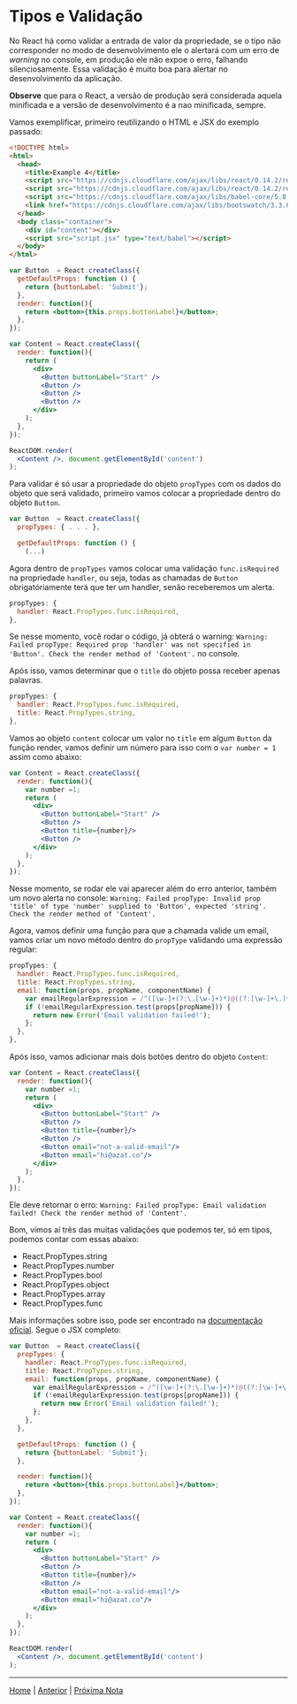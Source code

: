 # Tipos e Validação

No React há como validar a entrada de valor da propriedade, se o tipo não
corresponder no modo de desenvolvimento ele o alertará com um erro de *warning*
no console, em produção ele não expoe o erro, falhando silenciosamente. Essa
validação é muito boa para alertar no desenvolvimento da aplicação.

**Observe** que para o React, a versão de produção será considerada aquela
minificada e a versão de desenvolvimento é a nao minificada, sempre.

Vamos exemplificar, primeiro reutilizando o HTML e JSX do exemplo passado:

```html
<!DOCTYPE html>
<html>
  <head>
    <title>Example 4</title>
    <script src="https://cdnjs.cloudflare.com/ajax/libs/react/0.14.2/react.js"></script>
    <script src="https://cdnjs.cloudflare.com/ajax/libs/react/0.14.2/react-dom.js"></script>
    <script src="https://cdnjs.cloudflare.com/ajax/libs/babel-core/5.8.34/browser.js"></script>
    <link href="https://cdnjs.cloudflare.com/ajax/libs/bootswatch/3.3.6/flatly/bootstrap.min.css" rel="stylesheet" />
  </head>
  <body class="container">
    <div id="content"></div>
    <script src="script.jsx" type="text/babel"></script>
  </body>
</html>
```

```jsx
var Button  = React.createClass({
  getDefaultProps: function () {
    return {buttonLabel: 'Submit'};
  },
  render: function(){
    return <button>{this.props.buttonLabel}</button>;
  },
});

var Content = React.createClass({
  render: function(){
    return (
      <div>
        <Button buttonLabel="Start" />
        <Button />
        <Button />
        <Button />
      </div>
    );
  },
});

ReactDOM.render(
  <Content />, document.getElementById('content')
);
```

Para validar é só usar a propriedade do objeto `propTypes` com os dados do
objeto que será validado, primeiro vamos colocar a propriedade dentro do objeto
`Button`.

```jsx
var Button  = React.createClass({
  propTypes: { . . . },

  getDefaultProps: function () {
    (...)
```

Agora dentro de `propTypes` vamos colocar uma validação `func.isRequired` na
propriedade `handler`, ou seja, todas as chamadas de `Button` obrigatóriamente
terá que ter um handler, senão receberemos um alerta.

```jsx
propTypes: {
  handler: React.PropTypes.func.isRequired,
},
```

Se nesse momento, você rodar o código, já obterá o warning:
`Warning: Failed propType: Required prop 'handler' was not specified in
'Button'. Check the render method of 'Content'.` no console.

Após isso, vamos determinar que o `title` do objeto possa receber apenas
palavras.

```jsx
propTypes: {
  handler: React.PropTypes.func.isRequired,
  title: React.PropTypes.string,
},
```

Vamos ao objeto `content` colocar um valor no `title` em algum `Button` da
função render, vamos definir um número para isso com o `var number = 1` assim
como abaixo:

```jsx
var Content = React.createClass({
  render: function(){
    var number =1;
    return (
      <div>
        <Button buttonLabel="Start" />
        <Button />
        <Button title={number}/>
        <Button />
      </div>
    );
  },
});
```

Nesse momento, se rodar ele vai aparecer além do erro anterior, também um novo
alerta no console: `Warning: Failed propType: Invalid prop 'title' of type
'number' supplied to 'Button', expected 'string'. Check the render method of
'Content'.`

Agora, vamos definir uma função para que a chamada valide um email, vamos criar
um novo método dentro do `propType` validando uma expressão regular:

```jsx
propTypes: {
  handler: React.PropTypes.func.isRequired,
  title: React.PropTypes.string,
  email: function(props, propName, componentName) {
    var emailRegularExpression = /^([\w-]+(?:\.[\w-]+)*)@((?:[\w-]+\.)*\w[\w-]{0,66})\.([a-z]{2,6}(?:\.[a-z]{2})?)$/i;
    if (!emailRegularExpression.test(props[propName])) {
      return new Error('Email validation failed!');
    };
  },
},
```

Após isso, vamos adicionar mais dois botões dentro do objeto `Content`:

```jsx
var Content = React.createClass({
  render: function(){
    var number =1;
    return (
      <div>
        <Button buttonLabel="Start" />
        <Button />
        <Button title={number}/>
        <Button />
        <Button email="not-a-valid-email"/>
        <Button email="hi@azat.co"/>
      </div>
    );
  },
});
```

Ele deve retornar o erro: `Warning: Failed propType: Email validation failed!
Check the render method of 'Content'.`

Bom, vimos aí três das muitas validações que podemos ter, só em tipos, podemos
contar com essas abaixo:

-   React.PropTypes.string
-   React.PropTypes.number
-   React.PropTypes.bool
-   React.PropTypes.object
-   React.PropTypes.array
-   React.PropTypes.func

Mais informações sobre isso, pode ser encontrado na [documentação oficial][0].
Segue o JSX completo:

```jsx
var Button  = React.createClass({
  propTypes: {
    handler: React.PropTypes.func.isRequired,
    title: React.PropTypes.string,
    email: function(props, propName, componentName) {
      var emailRegularExpression = /^([\w-]+(?:\.[\w-]+)*)@((?:[\w-]+\.)*\w[\w-]{0,66})\.([a-z]{2,6}(?:\.[a-z]{2})?)$/i;
      if (!emailRegularExpression.test(props[propName])) {
        return new Error('Email validation failed!');
      };
    },
  },

  getDefaultProps: function () {
    return {buttonLabel: 'Submit'};
  },

  render: function(){
    return <button>{this.props.buttonLabel}</button>;
  },
});

var Content = React.createClass({
  render: function(){
    var number =1;
    return (
      <div>
        <Button buttonLabel="Start" />
        <Button />
        <Button title={number}/>
        <Button />
        <Button email="not-a-valid-email"/>
        <Button email="hi@azat.co"/>
      </div>
    );
  },
});

ReactDOM.render(
  <Content />, document.getElementById('content')
);
```

---

[Home](../README.md) | [Anterior](note_4_2.md) | [Próxima Nota](note_4_3.md)

[0]:https://facebook.github.io/react/docs/reusable-components.html#prop-validation
